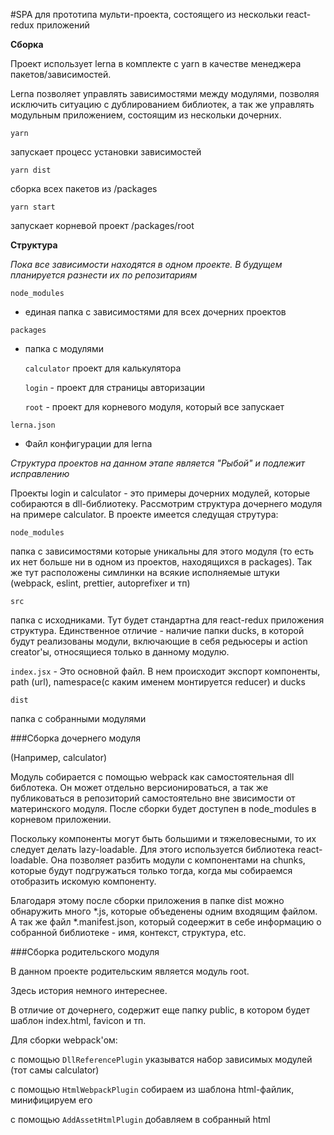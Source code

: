 #SPA для прототипа мульти-проекта, состоящего из нескольки react-redux приложений

**Сборка**


Проект использует lerna в комплекте с yarn в качестве менеджера пакетов/зависимостей.

Lerna позволяет управлять зависимостями между модулями, позволяя исключить ситуацию с  дублированием библиотек,
 а так же управлять модульным приложением, состоящим из нескольки дочерних. 

`yarn`

запускает процесс установки зависимостей

`yarn dist`

сборка всех пакетов из /packages

`yarn start`

запускает корневой проект /packages/root

**Структура**

_Пока все зависимости находятся в одном проекте. В будущем планируется разнести их по репозитариям_

`node_modules `
- единая папка с зависимостями для всех дочерних проектов

`packages`
- папка с модулями
 
    `calculator` проект для калькулятора
  
     `login` - проект для страницы авторизации
     
     `root` - проект для корневого модуля, который все запускает

`lerna.json `
- Файл конфигурации для lerna

_Структура проектов на данном этапе является "Рыбой" и подлежит исправлению_


Проекты login и calculator - это примеры дочерних модулей, которые собираются в dll-библиотеку. Рассмотрим структура дочернего модуля на примере calculator.
В проекте имеется следущая струтура:

`node_modules`

папка с зависимостями которые уникальны для этого модуля (то есть их нет больше ни в одном из проектов, находящихся в packages). 
Так же тут расположены симлинки на всякие исполняемые штуки (webpack, eslint, prettier, autoprefixer и тп)

`src`

папка с исходниками. Тут будет стандартна для react-redux приложения структура. Единственное отличие - наличие папки ducks,
 в которой будут реализованы модули, включающие в себя редьюсеры и action creator'ы, относящиеся только в данному модулю. 
 
 
   `index.jsx` - Это основной файл. В нем происходит экспорт компоненты, path (url), namespace(с каким именем монтируется reducer) и ducks

`dist`

папка с собранными модулями


###Сборка дочернего модуля

(Например, calculator)

Модуль собирается с помощью webpack как самостоятельная dll библотека. Он может отдельно версионироваться, а так же публиковаться в репозиторий самостоятельно вне звисимости от материнского модуля. 
После сборки будет доступен в node_modules в корневом приложении.

Поскольку компоненты могут быть большими и тяжеловесными, то их следует делать lazy-loadable. Для этого используется библиотека react-loadable.
 Она позволяет разбить модули с компонентами на chunks, которые будут подгружаться только тогда, когда мы собираемся отобразить искомую компоненту.
 
 Благодаря этому после сборки приложения в папке dist можно обнаружить много *.js, которые объеденены одним входящим файлом. 
 А так же файл *.manifest.json, который содеержит в себе информацию о собранной библиотеке - имя, контекст, структура, etc.
 

###Сборка родительского модуля

В данном проекте родительским является модуль root.

Здесь история немного интереснее. 

В отличие от дочернего, содержит еще папку public, в котором будет шаблон index.html, favicon и тп. 

Для сборки webpack'ом:
 
   с помощью `DllReferencePlugin` указыватся набор зависимых модулей (тот самы calculator)
   
   с помощью `HtmlWebpackPlugin` собираем из шаблона html-файлик, минифицируем его
   
   с помощью `AddAssetHtmlPlugin` добавляем в собранный html <script> с указанием на ранее использованныые dll-библиотеки
   


###Сборка дочернего модуля

Для того, чобы приложение оставалось легковесным и модульным, все редьюсеры "монтируются" в стор "на лету", 
то есть при переходе на конкретный урл в стор монтируется та часть стора, которая указана в дочернем модуле.
Для этого организован так называемый реест редьюсеров - ReducerRegistry:

                  class ReducerRegistry {
                   constructor(initialReducers = {}) {
                     this._reducers = {...initialReducers};
                     this._emitChange = null
                   }
                   register(newReducers) {
                     this._reducers = {...this._reducers, ...newReducers};
                     if (this._emitChange != null) {
                       this._emitChange(this.getReducers())
                     }
                   }
                   getReducers() {
                     return {...this._reducers}
                   }
                   setChangeListener(listener) {
                     if (this._emitChange != null) {
                       throw new Error('Can only set the listener for a ReducerRegistry once.')
                     }
                     this._emitChange = listener
                   }
                 }
                 export default ReducerRegistry;
        
В момент, когда мы иницируем ванильный стор, мы указываем корневой редьюсер - общий для всех модулей. А так же устанавливаем  listener'а в случае,
 когда добавиться новый редьюсер.
 
 Так же конфигурируем routes:
 
             import * as calculator from 'nf_fe_calculator';
             ...
             function configureRoutes(reducerRegistry) {
               return (
                 <Switch>
                   <Route path="/home" component={RootHome}/>
                   <Route path={calculator.path} component={() => {
                     // Webpack code splitting incantation - anything required in the callback
                     // will be placed in a new chunk.
                      require.ensure([], require => {
                       // Register the reducer depended upon by the screen component
                       reducerRegistry.register({ [calculator.namespace]: calculator.duck });
                       // Configure hot module replacement for the reducer
                       if (process.env.NODE_ENV !== 'production') {
                         if (module.hot) {
                           module.hot.accept('../../node_modules/nf_fe_calculator/src/ducks/calculator', () => {
                             reducerRegistry.register({[calculator.namespace]: calculator.duck})
                           })
                         }
                       }
                     });
                     return calculator.component()
                   }}/>
                 </Switch>
               )
             }

В данном месте мы указываем, что когда мы перейдем по данному урлу, то нам следует в наш стор вмонтировать кусок редьюсера из дочернего модуля.

На выходе получаем собираемый на лету стор.

inspired by http://nicolasgallagher.com/redux-modules-and-code-splitting/
